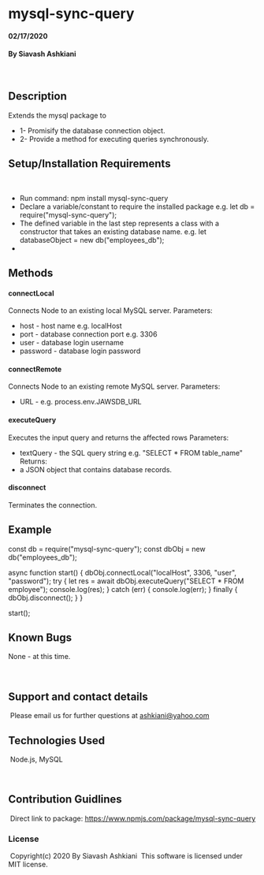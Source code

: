 # mysql-sync-query

#### 02/17/2020

#### By Siavash Ashkiani
​
## Description
Extends the mysql package to
* 1- Promisify the database connection object. 
* 2- Provide a method for executing queries synchronously.

## Setup/Installation Requirements
​
* Run command: npm install mysql-sync-query
* Declare a variable/constant to require the installed package e.g. let db = require("mysql-sync-query");
* The defined variable in the last step represents a class with a constructor that takes an existing database name. e.g. let databaseObject = new db("employees_db");
* 

## Methods
#### connectLocal
Connects Node to an existing local MySQL server.
Parameters:
* host - host name e.g. localHost
* port - database connection port e.g. 3306
* user - database login username
* password - database login password

#### connectRemote
Connects Node to an existing remote MySQL server.
Parameters:
* URL - e.g. process.env.JAWSDB_URL

#### executeQuery
Executes the input query and returns the affected rows
Parameters:
* textQuery - the SQL query string e.g. "SELECT * FROM table_name"
Returns:
* a JSON object that contains database records.

#### disconnect
Terminates the connection.​

## Example

const db = require("mysql-sync-query");
const dbObj = new db("employees_db");

async function start() {
    dbObj.connectLocal("localHost", 3306, "user", "password");
    try {
        let res = await dbObj.executeQuery("SELECT * FROM employee");
        console.log(res);
    }
    catch (err) {
        console.log(err);
    }
    finally {
        dbObj.disconnect();
    }
}

start();

## Known Bugs

None - at this time​.

​
## Support and contact details
​
Please email us for further questions at ashkiani@yahoo.com
​
## Technologies Used
​
Node.js, MySQL

​
## Contribution Guidlines 
​
Direct link to package: https://www.npmjs.com/package/mysql-sync-query
​
### License
​
Copyright(c) 2020 By Siavash Ashkiani
​
This software is licensed under MIT license.
